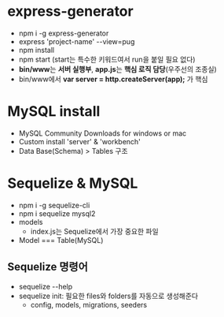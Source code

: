# express-generator

- npm i -g express-generator
- express 'project-name' --view=pug
- npm install
- npm start (start는 특수한 키워드여서 run을 붙일 필요 없다)
- **bin/www**는 **서버 실행부**, **app.js**는 **핵심 로직 담당**(우주선의 조종실)
- bin/www에서 **var server = http.createServer(app);** 가 핵심

# MySQL install

- MySQL Community Downloads for windows or mac
- Custom install 'server' & 'workbench'
- Data Base(Schema) > Tables 구조
 
# Sequelize & MySQL

- npm i -g sequelize-cli
- npm i sequelize mysql2
- models
  - index.js는 Sequelize에서 가장 중요한 파일
- Model === Table(MySQL)

## Sequelize 명령어

- sequelize --help
- sequelize init: 필요한 files와 folders를 자동으로 생성해준다
  - config, models, migrations, seeders